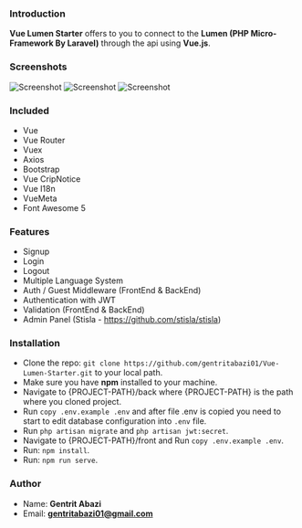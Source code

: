 ### Introduction
**Vue Lumen Starter** offers to you to connect to the **Lumen (PHP Micro-Framework By Laravel)** through the api using **Vue.js**.

### Screenshots
![Screenshot](https://i.imgur.com/LLRtNRj.png)
![Screenshot](https://i.imgur.com/dFWsBR1.png)
![Screenshot](https://i.imgur.com/arf0oPV.png)

### Included
 * Vue
 * Vue Router
 * Vuex
 * Axios
 * Bootstrap
 * Vue CripNotice
 * Vue I18n
 * VueMeta
 * Font Awesome 5
 
### Features
* Signup
* Login
* Logout
* Multiple Language System
* Auth / Guest Middleware (FrontEnd & BackEnd)
* Authentication with JWT
* Validation (FrontEnd & BackEnd)
* Admin Panel (Stisla - https://github.com/stisla/stisla)

### Installation
* Clone the repo: ``git clone https://github.com/gentritabazi01/Vue-Lumen-Starter.git`` to your local path.
* Make sure you have **npm** installed to your machine.
* Navigate to {PROJECT-PATH}/back where {PROJECT-PATH} is the path where you cloned project.
* Run ``copy .env.example .env`` and after file .env is copied you need to start to edit database configuration into `.env` file.
* Run ``php artisan migrate`` and ``php artisan jwt:secret``.
* Navigate to {PROJECT-PATH}/front  and Run ``copy .env.example .env``.
* Run: ``npm install``.
* Run: ``npm run serve``.

### Author
* Name: **Gentrit Abazi**
* Email: **gentritabazi01@gmail.com**
